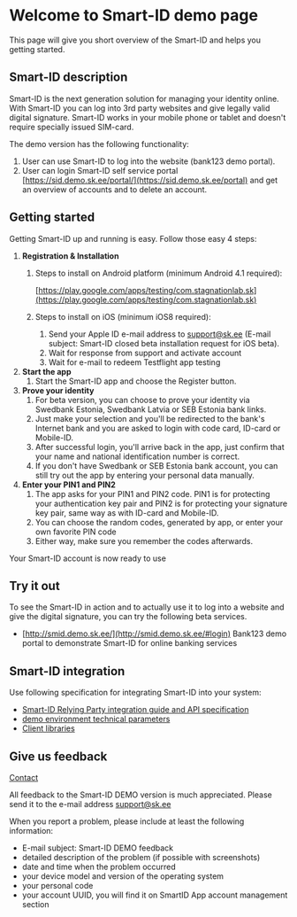 <div class="container">

<div class="content-section">

# Welcome to Smart-ID demo page

This page will give you short overview of the Smart-ID and helps you getting started.

</div>

<div class="content-section">

## Smart-ID description

Smart-ID is the next generation solution for managing your identity online. With Smart-ID you can log into 3rd party websites and give legally valid digital signature. Smart-ID works in your mobile phone or tablet and doesn't require specially issued SIM-card.

The demo version has the following functionality:

1.  User can use Smart-ID to log into the website (bank123 demo portal).
2.  User can login Smart-ID self service portal [https://sid.demo.sk.ee/portal/](https://sid.demo.sk.ee/portal) and get an overview of accounts and to delete an account.

</div>

<div class="content-section">

## Getting started

Getting Smart-ID up and running is easy. Follow those easy 4 steps:

1.  **Registration & Installation**
    1.  Steps to install on Android platform (minimum Android 4.1 required):

        [https://play.google.com/apps/testing/com.stagnationlab.sk](https://play.google.com/apps/testing/com.stagnationlab.sk) 

    2.  Steps to install on iOS (minimum iOS8 required):
        1.  Send your Apple ID e-mail address to [support@sk.ee](mailto:support@sk.ee?subject=Smart-ID%20closed%20beta%20installation%20request%20for%20iOS%20beta&body=Hello!%20Please%20activate%20the%20Smart-ID%20beta%20application%20for%20me.%20My%20e-mail%20address%20is:) (E-mail subject: Smart-ID closed beta installation request for iOS beta).
        2.  Wait for response from support and activate account
        3.  Wait for e-mail to redeem Testflight app testing
2.  **Start the app**
    1.  Start the Smart-ID app and choose the Register button.
3.  **Prove your identity**
    1.  For beta version, you can choose to prove your identity via Swedbank Estonia, Swedbank Latvia or SEB Estonia bank links.
    2.  Just make your selection and you'll be redirected to the bank's Internet bank and you are asked to login with code card, ID-card or Mobile-ID.
    3.  After successful login, you'll arrive back in the app, just confirm that your name and national identification number is correct.
    4.  If you don't have Swedbank or SEB Estonia bank account, you can still try out the app by entering your personal data manually.
4.  **Enter your PIN1 and PIN2**
    1.  The app asks for your PIN1 and PIN2 code. PIN1 is for protecting your authentication key pair and PIN2 is for protecting your signature key pair, same way as with ID-card and Mobile-ID.
    2.  You can choose the random codes, generated by app, or enter your own favorite PIN code
    3.  Either way, make sure you remember the codes afterwards.

Your Smart-ID account is now ready to use

</div>

<div class="content-section">

## Try it out

To see the Smart-ID in action and to actually use it to log into a website and give the digital signature, you can try the following beta services.

*   [http://smid.demo.sk.ee/](http://smid.demo.sk.ee/#login) Bank123 demo portal to demonstrate Smart-ID for online banking services

</div>

<div class="content-section">

## Smart-ID integration

Use following specification for integrating Smart-ID into your system:

*   [Smart-ID Relying Party integration guide and API specification](https://github.com/SK-EID/smart-id-documentation)
*   [demo environment technical parameters](https://github.com/SK-EID/smart-id-documentation/wiki/Environment-technical-parameters#demo-parameters)
*   [Client libraries](https://github.com/SK-EID/smart-id-documentation/wiki/Client-libraries)


</div>

<div class="content-section">

## Give us feedback
[Contact](https://github.com/SK-EID/smart-id-documentation/wiki/Contact)

All feedback to the Smart-ID DEMO version is much appreciated. Please send it to the e-mail address [support@sk.ee](mailto:support@sk.ee?subject=Smart-ID%20DEMO%20feedback)

When you report a problem, please include at least the following information:

*   E-mail subject: Smart-ID DEMO feedback
*   detailed description of the problem (if possible with screenshots)
*   date and time when the problem occurred
*   your device model and version of the operating system
*   your personal code
*   your account UUID, you will find it on SmartID App account management section

</div>
</div>